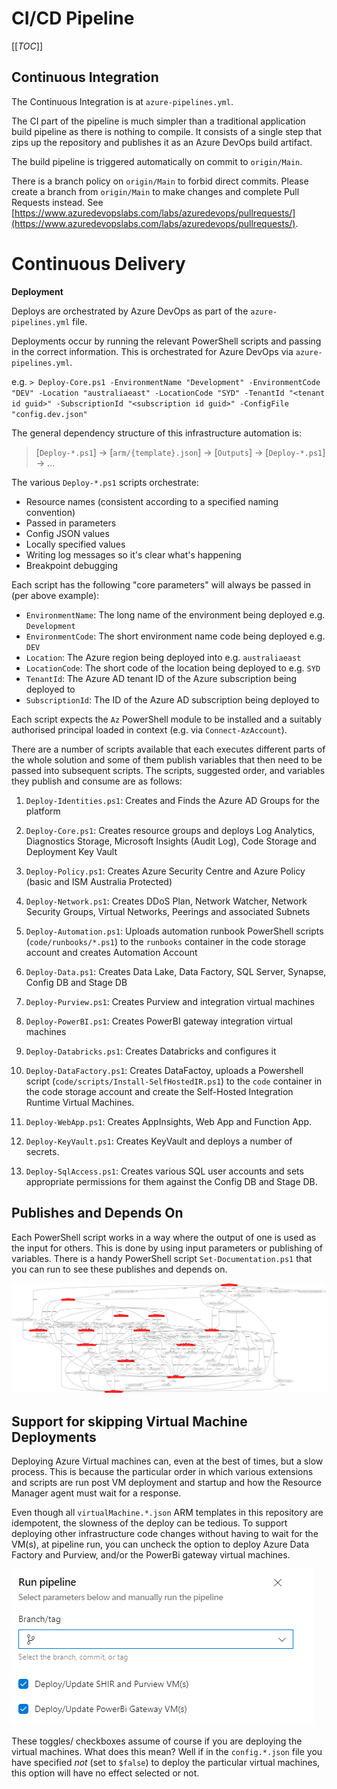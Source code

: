 # CI/CD Pipeline

[[_TOC_]]

## Continuous Integration

The Continuous Integration is at `azure-pipelines.yml`.

The CI part of the pipeline is much simpler than a traditional application build pipeline as there is nothing to compile. It consists of a single step that zips up the repository and publishes it as an Azure DevOps build artifact.

The build pipeline is triggered automatically on commit to `origin/Main`.

There is a branch policy on `origin/Main` to forbid direct commits. Please create a branch from `origin/Main` to make changes and complete Pull Requests instead. See [https://www.azuredevopslabs.com/labs/azuredevops/pullrequests/](https://www.azuredevopslabs.com/labs/azuredevops/pullrequests/).

# Continuous Delivery

**Deployment**

Deploys are orchestrated by Azure DevOps as part of the `azure-pipelines.yml` file.

Deployments occur by running the relevant PowerShell scripts and passing in the correct information. This is orchestrated for Azure DevOps via `azure-pipelines.yml`.

e.g. `> Deploy-Core.ps1 -EnvironmentName "Development" -EnvironmentCode "DEV" -Location "australiaeast" -LocationCode "SYD" -TenantId "<tenant id guid>" -SubscriptionId "<subscription id guid>" -ConfigFile "config.dev.json"`

The general dependency structure of this infrastructure automation is:

> \[`Deploy-*.ps1`\] -> \[`arm/{template}.json`\] -> \[`Outputs`\] -> \[`Deploy-*.ps1`\] -> ...

The various `Deploy-*.ps1` scripts orchestrate:

- Resource names (consistent according to a specified naming convention)
- Passed in parameters
- Config JSON values
- Locally specified values
- Writing log messages so it's clear what's happening
- Breakpoint debugging

Each script has the following "core parameters" will always be passed in (per above example):

- `EnvironmentName`: The long name of the environment being deployed e.g. `Development`
- `EnvironmentCode`: The short environment name code being deployed e.g. `DEV`
- `Location`: The Azure region being deployed into e.g. `australiaeast`
- `LocationCode`: The short code of the location being deployed to e.g. `SYD`
- `TenantId`: The Azure AD tenant ID of the Azure subscription being deployed to
- `SubscriptionId`: The ID of the Azure AD subscription being deployed to

Each script expects the `Az` PowerShell module to be installed and a suitably authorised principal loaded in context (e.g. via `Connect-AzAccount`).

There are a number of scripts available that each executes different parts of the whole solution and some of them publish variables that then need to be passed into subsequent scripts. The scripts, suggested order, and variables they publish and consume are as follows:

1. `Deploy-Identities.ps1`: Creates and Finds the Azure AD Groups for the platform

1. `Deploy-Core.ps1`: Creates resource groups and deploys Log Analytics, Diagnostics Storage, Microsoft Insights (Audit Log), Code Storage and Deployment Key Vault

1. `Deploy-Policy.ps1`: Creates Azure Security Centre and Azure Policy (basic and ISM Australia Protected)

1. `Deploy-Network.ps1`: Creates DDoS Plan, Network Watcher, Network Security Groups, Virtual Networks, Peerings and associated Subnets

1. `Deploy-Automation.ps1`: Uploads automation runbook PowerShell scripts (`code/runbooks/*.ps1`) to the `runbooks` container in the code storage account and creates Automation Account

1. `Deploy-Data.ps1`: Creates Data Lake, Data Factory, SQL Server, Synapse, Config DB and Stage DB

1. `Deploy-Purview.ps1`: Creates Purview and integration virtual machines

1. `Deploy-PowerBI.ps1`: Creates PowerBI gateway integration virtual machines

1. `Deploy-Databricks.ps1`: Creates Databricks and configures it

1. `Deploy-DataFactory.ps1`: Creates DataFactoy, uploads a Powershell script (`code/scripts/Install-SelfHostedIR.ps1`) to the `code` container in the code storage account and create the Self-Hosted Integration Runtime Virtual Machines.

1. `Deploy-WebApp.ps1`: Creates AppInsights, Web App and Function App.

1. `Deploy-KeyVault.ps1`: Creates KeyVault and deploys a number of secrets.

1. `Deploy-SqlAccess.ps1`: Creates various SQL user accounts and sets appropriate permissions for them against the Config DB and Stage DB.

## Publishes and Depends On

Each PowerShell script works in a way where the output of one is used as the input for others. This is done by using input parameters or publishing of variables. There is a handy PowerShell script `Set-Documentation.ps1` that you can run to see these publishes and depends on.

![Publishes and Depends On](./images/modules.jpg)

## Support for skipping Virtual Machine Deployments

Deploying Azure Virtual machines can, even at the best of times, but a slow process. This is because the particular order in which various extensions and scripts are run post VM deployment and startup and how the Resource Manager agent must wait for a response.

Even though all `virtualMachine.*.json` ARM templates in this repository are idempotent, the slowness of the deploy can be tedious. To support deploying other infrastructure code changes without having to wait for the VM(s), at pipeline run, you can uncheck the option to deploy Azure Data Factory and Purview, and/or the PowerBi gateway virtual machines.

![Skip VM deployments in Pipeline run](./images/pipeline_options.png)

These toggles/ checkboxes assume of course if you are deploying the virtual machines. What does this mean? Well if in the `config.*.json` file you have specified _not_ (set to `$false`) to deploy the particular virtual machines, this option will have no effect selected or not.
